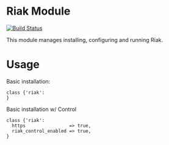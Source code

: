 # Riak Module

[![Build Status](https://travis-ci.org/jbussdieker/puppet-riak.png?branch=master)](https://travis-ci.org/jbussdieker/puppet-riak)

This module manages installing, configuring and running Riak.

# Usage

Basic installation:

    class {'riak':
    }

Basic installation w/ Control

    class {'riak':
      https                => true,
      riak_control_enabled => true,
    }

